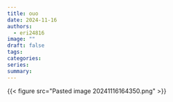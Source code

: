 ```yaml
---
title: ouo
date: 2024-11-16
authors:
  - eri24816
image: ""
draft: false
tags: 
categories: 
series: 
summary:
---
```

{{< figure src="Pasted image 20241116164350.png"  >}}